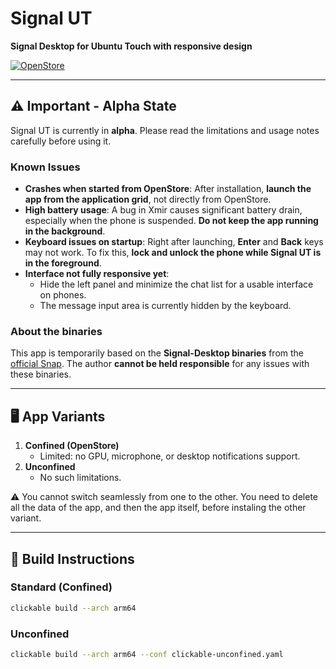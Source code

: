 # Signal UT

**Signal Desktop for Ubuntu Touch with responsive design**  

[![OpenStore](https://open-store.io/badges/en_US.svg)](https://open-store.io/app/signalut.pparent)

---

## ⚠️ Important - Alpha State

Signal UT is currently in **alpha**. Please read the limitations and usage notes carefully before using it.

### Known Issues

- **Crashes when started from OpenStore**: After installation, **launch the app from the application grid**, not directly from OpenStore.
- **High battery usage**: A bug in Xmir causes significant battery drain, especially when the phone is suspended. **Do not keep the app running in the background**.
- **Keyboard issues on startup**: Right after launching, **Enter** and **Back** keys may not work. To fix this, **lock and unlock the phone while Signal UT is in the foreground**.
- **Interface not fully responsive yet**:  
  - Hide the left panel and minimize the chat list for a usable interface on phones.  
  - The message input area is currently hidden by the keyboard.  

### About the binaries

This app is temporarily based on the **Signal-Desktop binaries** from the [official Snap](https://snapcraft.io/signal-desktop). The author **cannot be held responsible** for any issues with these binaries.

---

## 🖥️ App Variants

1. **Confined (OpenStore)**  
   - Limited: no GPU, microphone, or desktop notifications support.  
2. **Unconfined**  
   - No such limitations.
   
⚠️ You cannot switch seamlessly from one to the other. You need to delete all the data of the app, and then the app itself, before instaling the other variant.

---

## 🔨 Build Instructions

### Standard (Confined)
```bash
clickable build --arch arm64
```
### Unconfined
```bash
clickable build --arch arm64 --conf clickable-unconfined.yaml
```
 

